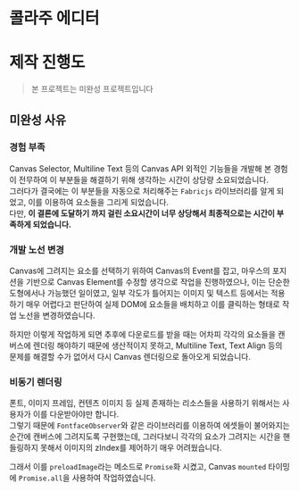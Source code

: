 # 콜라주 에디터
# 제작 진행도
> 본 프로젝트는 미완성 프로젝트입니다

## 미완성 사유
### 경험 부족
Canvas Selector, Multiline Text 등의 Canvas API 외적인 기능들을 개발해 본 경험이 전무하여 이 부분들을 해결하기 위해 생각하는 시간이 상당량 소요되었습니다.  
그러다가 결국에는 이 부분들을 자동으로 처리해주는 ```Fabricjs``` 라이브러리를 알게 되었고, 이를 이용하여 요소들을 그리게 되었습니다.  
다만, **이 결론에 도달하기 까지 걸린 소요시간이 너무 상당해서 최종적으로는 시간이 부족하게 되었습니다.**
### 개발 노선 변경
Canvas에 그려지는 요소를 선택하기 위하여 Canvas의 Event를 잡고, 마우스의 포지션을 기반으로 Canvas Element를 수정할 생각으로 작업을 진행하였으나, 이는 단순한 도형에서나 가능했던 일이였고, 일부 각도가 틀어지는 이미지 및 텍스트 등에서는 적용하기 매우 어렵다고 판단하여 실제 DOM에 요소들을 배치하고 이를 클릭하는 형태로 작업 노선을 변경하였습니다.

하지만 이렇게 작업하게 되면 추후에 다운로드를 받을 때는 어차피 각각의 요소들을 캔버스에 렌더링 해야하기 때문에 생산적이지 못하고, Multiline Text, Text Align 등의 문제를 해결할 수가 없어서 다시 Canvas 렌더링으로 돌아오게 되었습니다.
### 비동기 렌더링
폰트, 이미지 프레임, 컨텐츠 이미지 등 실제 존재하는 리소스들을 사용하기 위해서는 사용자가 이를 다운받아야만 합니다.  
그렇기 때문에 ```FontfaceObserver```와 같은 라이브러리를 이용하여 에셋들이 불어와지는 순간에 캔버스에 그려지도록 구현했는데, 그러다보니 각각의 요소가 그려지는 시간을 핸들링하지 못해서 이미지의 zIndex를 제어하기 매우 어려웠습니다.

그래서 이를 ```preloadImage```라는 메소드로 ```Promise```화 시켰고, Canvas ```mounted``` 타이밍에 ```Promise.all```을 사용하여 작업하였습니다.
